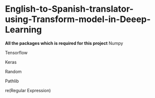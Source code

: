 # English-to-Spanish-translator-using-Transform-model-in-Deeep-Learning

**All the packages which is required for this project**
Numpy

Tensorflow 

Keras

Random

Pathlib

re(Regular Expression)
